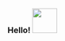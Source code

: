 ### Hello! <img src="https://media0.giphy.com/media/76Ezod7CxRDqivd57V/giphy.gif?cid=ecf05e471j4ci9qjwxyomsxqf9z12af2r6yk8dnxbclpfv6m&rid=giphy.gif&ct=s" width="50px">

<!--
**worthant/worthant** is a ✨ _special_ ✨ repository because its `README.md` (this file) appears on your GitHub profile.

Here are some ideas to get you started:

- 🔭 I’m currently working on ...
- 🌱 I’m currently learning ...
- 👯 I’m looking to collaborate on ...
- 🤔 I’m looking for help with ...
- 💬 Ask me about ...
- 📫 How to reach me: ...
- 😄 Pronouns: ...
- ⚡ Fun fact: ...
-->
